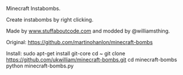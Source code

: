 Minecraft Instabombs.

Create instabombs by right clicking.

Made by www.stuffaboutcode.com and modded by @williamsthing.

Original: https://github.com/martinohanlon/minecraft-bombs

Install:
        sudo apt-get install git-core
        cd ~
        git clone https://github.com/ukwilliam/minecraft-bombs.git
        cd minecraft-bombs
        python minecraft-bombs.py
